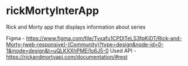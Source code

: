# rickMortyInterApp

Rick and Morty app that displays information about series

Figma - https://www.figma.com/file/Tyxafu1CPDlTeLS3fpKiDT/Rick-and-Morty-(web-responsive)-(Community)?type=design&node-id=0-1&mode=design&t=uQLKXXhPMEj1o6J5-0
Used API - https://rickandmortyapi.com/documentation/#rest
